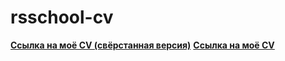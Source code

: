 # rsschool-cv

[**Ссылка на моё CV (свёрстанная версия)**](https://Valeria110.github.io/rsschool-cv/)
[**Ссылка на моё CV**](https://Valeria110.github.io/rsschool-cv/cv)